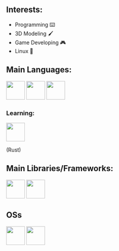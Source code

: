 ## Interests:

- Programming ⌨️
- 3D Modeling 🖌️
- Game Developing 🎮
- Linux 🐧

## Main Languages:

<div>
  <img src="https://raw.githubusercontent.com/isocpp/logos/master/cpp_logo.png" width="50">
  <img src="https://upload.wikimedia.org/wikipedia/commons/thumb/b/bd/Logo_C_sharp.svg/1200px-Logo_C_sharp.svg.png" width="50">
  <img src="https://upload.wikimedia.org/wikipedia/commons/thumb/c/cf/Lua-Logo.svg/600px-Lua-Logo.svg.png?20150107024942" width="50">
</div>

### Learning:

<div>
  <img src="https://upload.wikimedia.org/wikipedia/commons/thumb/d/d5/Rust_programming_language_black_logo.svg/1024px-Rust_programming_language_black_logo.svg.png" width="50">
</div>

<p>(Rust)</p>

## Main Libraries/Frameworks:

<div>
  <img src="https://www.sfml-dev.org/download/goodies/sfml-icon-big.png" width="50">
  <img src="https://upload.wikimedia.org/wikipedia/commons/thumb/8/8b/L%C3%96VE_app_icon_%280.10.1%29.svg/2048px-L%C3%96VE_app_icon_%280.10.1%29.svg.png" width="50">
</div>

## OSs

<div>
  <img src="https://upload.wikimedia.org/wikipedia/commons/thumb/2/22/MacOS_logo_%282017%29.svg/300px-MacOS_logo_%282017%29.svg.png" width="50">
  <img src="https://cdn.iconscout.com/icon/free/png-256/free-archlinux-3521282-2944701.png" width="50">
</div>
